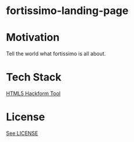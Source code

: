 # fortissimo-landing-page



# Motivation

Tell the world what fortissimo is all about. 

# Tech Stack

[HTML5 Hackform Tool](https://github.com/CookiesNCream/h5ht)

# License

[See LICENSE](https://github.com/fortissimo-ff/fortissimo-landing-page/blob/master/LICENSE.md)
